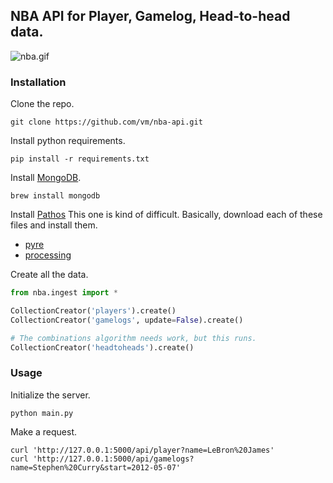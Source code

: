 ## NBA API for Player, Gamelog, Head-to-head data.

![nba.gif](http://www.nba.com/media/global/NBA_Twitter_default_logo.gif)

### Installation
Clone the repo.
```shell
git clone https://github.com/vm/nba-api.git
```

Install python requirements.
```shell
pip install -r requirements.txt
```

Install [MongoDB](http://docs.mongodb.org/manual/tutorial/getting-started/).
```shell
brew install mongodb
```

Install [Pathos](https://github.com/uqfoundation/pathos)
This one is kind of difficult. Basically, download each of these files and install them.
- [pyre](http://trac.mystic.cacr.caltech.edu/project/pathos/browser/pathos/external/pyre-0.8.2.0-pathos.zip?rev=674)
- [processing]()

Create all the data.
```python
from nba.ingest import *

CollectionCreator('players').create()
CollectionCreator('gamelogs', update=False).create()

# The combinations algorithm needs work, but this runs.
CollectionCreator('headtoheads').create()
```

### Usage
Initialize the server.
```shell
python main.py
```

Make a request.
```shell
curl 'http://127.0.0.1:5000/api/player?name=LeBron%20James'
curl 'http://127.0.0.1:5000/api/gamelogs?name=Stephen%20Curry&start=2012-05-07'
```
